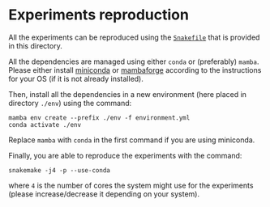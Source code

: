 # Experiments reproduction

All the experiments can be reproduced using the [`Snakefile`](./Snakefile) that is provided in this directory.

All the dependencies are managed using either `conda` or (preferably) `mamba`.
Please either install [miniconda](https://docs.conda.io/en/latest/miniconda.html) or
[mambaforge](https://github.com/conda-forge/miniforge#mambaforge) according to the instructions for your OS
(if it is not already installed).

Then, install all the dependencies in a new environment (here placed in directory `./env`) using the command:

``` shell
mamba env create --prefix ./env -f environment.yml
conda activate ./env
```

Replace `mamba` with `conda` in the first command if you are using miniconda.

Finally, you are able to reproduce the experiments with the command:

``` shell
snakemake -j4 -p --use-conda
```

where `4` is the number of cores the system might use  for the experiments (please increase/decrease it depending on your system).
